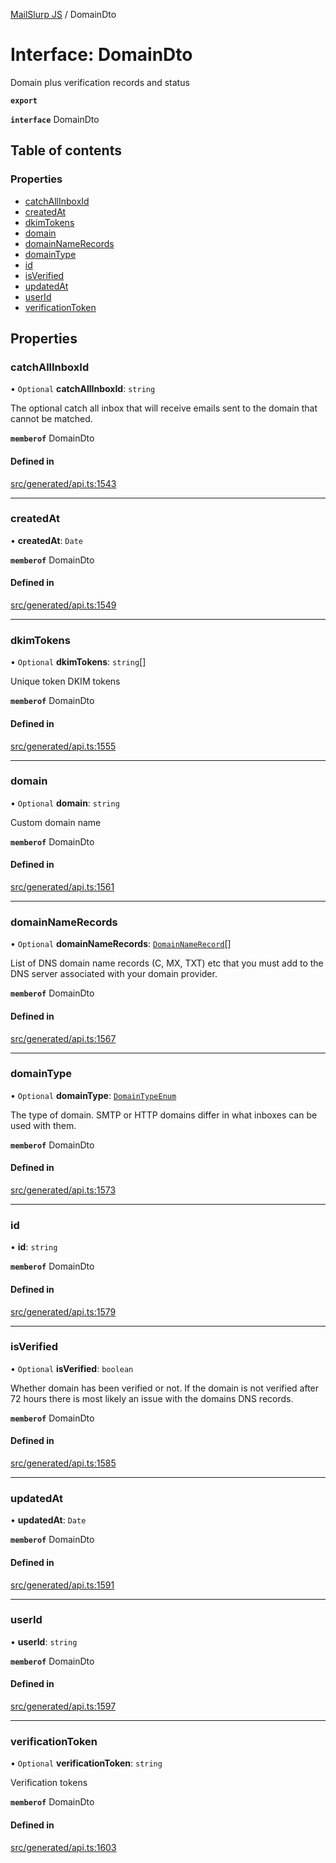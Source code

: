 [MailSlurp JS](../README.md) / DomainDto

# Interface: DomainDto

Domain plus verification records and status

**`export`**

**`interface`** DomainDto

## Table of contents

### Properties

- [catchAllInboxId](DomainDto.md#catchallinboxid)
- [createdAt](DomainDto.md#createdat)
- [dkimTokens](DomainDto.md#dkimtokens)
- [domain](DomainDto.md#domain)
- [domainNameRecords](DomainDto.md#domainnamerecords)
- [domainType](DomainDto.md#domaintype)
- [id](DomainDto.md#id)
- [isVerified](DomainDto.md#isverified)
- [updatedAt](DomainDto.md#updatedat)
- [userId](DomainDto.md#userid)
- [verificationToken](DomainDto.md#verificationtoken)

## Properties

### catchAllInboxId

• `Optional` **catchAllInboxId**: `string`

The optional catch all inbox that will receive emails sent to the domain that cannot be matched.

**`memberof`** DomainDto

#### Defined in

[src/generated/api.ts:1543](https://github.com/mailslurp/mailslurp-client/blob/6534d6f/src/generated/api.ts#L1543)

___

### createdAt

• **createdAt**: `Date`

**`memberof`** DomainDto

#### Defined in

[src/generated/api.ts:1549](https://github.com/mailslurp/mailslurp-client/blob/6534d6f/src/generated/api.ts#L1549)

___

### dkimTokens

• `Optional` **dkimTokens**: `string`[]

Unique token DKIM tokens

**`memberof`** DomainDto

#### Defined in

[src/generated/api.ts:1555](https://github.com/mailslurp/mailslurp-client/blob/6534d6f/src/generated/api.ts#L1555)

___

### domain

• `Optional` **domain**: `string`

Custom domain name

**`memberof`** DomainDto

#### Defined in

[src/generated/api.ts:1561](https://github.com/mailslurp/mailslurp-client/blob/6534d6f/src/generated/api.ts#L1561)

___

### domainNameRecords

• `Optional` **domainNameRecords**: [`DomainNameRecord`](DomainNameRecord.md)[]

List of DNS domain name records (C, MX, TXT) etc that you must add to the DNS server associated with your domain provider.

**`memberof`** DomainDto

#### Defined in

[src/generated/api.ts:1567](https://github.com/mailslurp/mailslurp-client/blob/6534d6f/src/generated/api.ts#L1567)

___

### domainType

• `Optional` **domainType**: [`DomainTypeEnum`](../enums/DomainDto.DomainTypeEnum.md)

The type of domain. SMTP or HTTP domains differ in what inboxes can be used with them.

**`memberof`** DomainDto

#### Defined in

[src/generated/api.ts:1573](https://github.com/mailslurp/mailslurp-client/blob/6534d6f/src/generated/api.ts#L1573)

___

### id

• **id**: `string`

**`memberof`** DomainDto

#### Defined in

[src/generated/api.ts:1579](https://github.com/mailslurp/mailslurp-client/blob/6534d6f/src/generated/api.ts#L1579)

___

### isVerified

• `Optional` **isVerified**: `boolean`

Whether domain has been verified or not. If the domain is not verified after 72 hours there is most likely an issue with the domains DNS records.

**`memberof`** DomainDto

#### Defined in

[src/generated/api.ts:1585](https://github.com/mailslurp/mailslurp-client/blob/6534d6f/src/generated/api.ts#L1585)

___

### updatedAt

• **updatedAt**: `Date`

**`memberof`** DomainDto

#### Defined in

[src/generated/api.ts:1591](https://github.com/mailslurp/mailslurp-client/blob/6534d6f/src/generated/api.ts#L1591)

___

### userId

• **userId**: `string`

**`memberof`** DomainDto

#### Defined in

[src/generated/api.ts:1597](https://github.com/mailslurp/mailslurp-client/blob/6534d6f/src/generated/api.ts#L1597)

___

### verificationToken

• `Optional` **verificationToken**: `string`

Verification tokens

**`memberof`** DomainDto

#### Defined in

[src/generated/api.ts:1603](https://github.com/mailslurp/mailslurp-client/blob/6534d6f/src/generated/api.ts#L1603)
